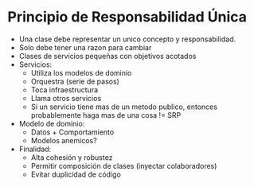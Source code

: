 # Principio de Responsabilidad Única
* Una clase debe representar un unico concepto y responsabilidad.
* Solo debe tener una razon para cambiar
* Clases de servicios pequeñas con objetivos acotados
* Servicios:
  * Utiliza los modelos de dominio
  * Orquestra (serie de pasos)
  * Toca infraestructura
  * Llama otros servicios
  * Si un servicio tiene mas de un metodo publico, entonces probablemente haga mas de una cosa  != SRP
* Modelo de dominio:
  * Datos + Comportamiento
  * Modelos anemicos?
* Finalidad:
  * Alta cohesión y robustez
  * Permitir composición de clases (inyectar colaboradores)
  * Evitar duplicidad de código
